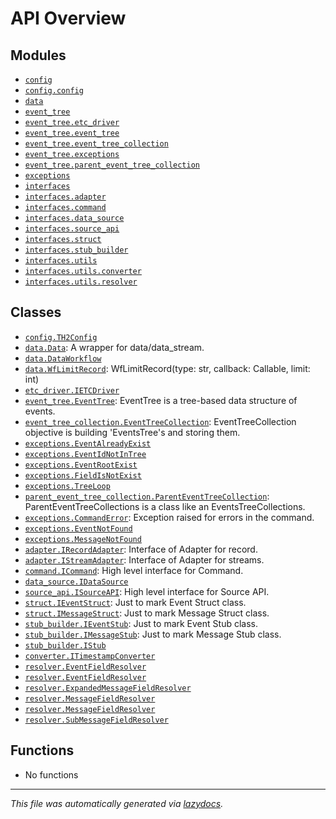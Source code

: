 <!-- markdownlint-disable -->

# API Overview

## Modules

- [`config`](./config.md#module-config)
- [`config.config`](./config.config.md#module-configconfig)
- [`data`](./data.md#module-data)
- [`event_tree`](./event_tree.md#module-event_tree)
- [`event_tree.etc_driver`](./event_tree.etc_driver.md#module-event_treeetc_driver)
- [`event_tree.event_tree`](./event_tree.event_tree.md#module-event_treeevent_tree)
- [`event_tree.event_tree_collection`](./event_tree.event_tree_collection.md#module-event_treeevent_tree_collection)
- [`event_tree.exceptions`](./event_tree.exceptions.md#module-event_treeexceptions)
- [`event_tree.parent_event_tree_collection`](./event_tree.parent_event_tree_collection.md#module-event_treeparent_event_tree_collection)
- [`exceptions`](./exceptions.md#module-exceptions)
- [`interfaces`](./interfaces.md#module-interfaces)
- [`interfaces.adapter`](./interfaces.adapter.md#module-interfacesadapter)
- [`interfaces.command`](./interfaces.command.md#module-interfacescommand)
- [`interfaces.data_source`](./interfaces.data_source.md#module-interfacesdata_source)
- [`interfaces.source_api`](./interfaces.source_api.md#module-interfacessource_api)
- [`interfaces.struct`](./interfaces.struct.md#module-interfacesstruct)
- [`interfaces.stub_builder`](./interfaces.stub_builder.md#module-interfacesstub_builder)
- [`interfaces.utils`](./interfaces.utils.md#module-interfacesutils)
- [`interfaces.utils.converter`](./interfaces.utils.converter.md#module-interfacesutilsconverter)
- [`interfaces.utils.resolver`](./interfaces.utils.resolver.md#module-interfacesutilsresolver)

## Classes

- [`config.TH2Config`](./config.config.md#class-th2config)
- [`data.Data`](./data.md#class-data): A wrapper for data/data_stream.
- [`data.DataWorkflow`](./data.md#class-dataworkflow)
- [`data.WfLimitRecord`](./data.md#class-wflimitrecord): WfLimitRecord(type: str, callback: Callable, limit: int)
- [`etc_driver.IETCDriver`](./event_tree.etc_driver.md#class-ietcdriver)
- [`event_tree.EventTree`](./event_tree.event_tree.md#class-eventtree): EventTree is a tree-based data structure of events.
- [`event_tree_collection.EventTreeCollection`](./event_tree.event_tree_collection.md#class-eventtreecollection): EventTreeCollection objective is building 'EventsTree's and storing them.
- [`exceptions.EventAlreadyExist`](./event_tree.exceptions.md#class-eventalreadyexist)
- [`exceptions.EventIdNotInTree`](./event_tree.exceptions.md#class-eventidnotintree)
- [`exceptions.EventRootExist`](./event_tree.exceptions.md#class-eventrootexist)
- [`exceptions.FieldIsNotExist`](./event_tree.exceptions.md#class-fieldisnotexist)
- [`exceptions.TreeLoop`](./event_tree.exceptions.md#class-treeloop)
- [`parent_event_tree_collection.ParentEventTreeCollection`](./event_tree.parent_event_tree_collection.md#class-parenteventtreecollection): ParentEventTreeCollections is a class like an EventsTreeCollections.
- [`exceptions.CommandError`](./exceptions.md#class-commanderror): Exception raised for errors in the command.
- [`exceptions.EventNotFound`](./exceptions.md#class-eventnotfound)
- [`exceptions.MessageNotFound`](./exceptions.md#class-messagenotfound)
- [`adapter.IRecordAdapter`](./interfaces.adapter.md#class-irecordadapter): Interface of Adapter for record.
- [`adapter.IStreamAdapter`](./interfaces.adapter.md#class-istreamadapter): Interface of Adapter for streams.
- [`command.ICommand`](./interfaces.command.md#class-icommand): High level interface for Command.
- [`data_source.IDataSource`](./interfaces.data_source.md#class-idatasource)
- [`source_api.ISourceAPI`](./interfaces.source_api.md#class-isourceapi): High level interface for Source API.
- [`struct.IEventStruct`](./interfaces.struct.md#class-ieventstruct): Just to mark Event Struct class.
- [`struct.IMessageStruct`](./interfaces.struct.md#class-imessagestruct): Just to mark Message Struct class.
- [`stub_builder.IEventStub`](./interfaces.stub_builder.md#class-ieventstub): Just to mark Event Stub class.
- [`stub_builder.IMessageStub`](./interfaces.stub_builder.md#class-imessagestub): Just to mark Message Stub class.
- [`stub_builder.IStub`](./interfaces.stub_builder.md#class-istub)
- [`converter.ITimestampConverter`](./interfaces.utils.converter.md#class-itimestampconverter)
- [`resolver.EventFieldResolver`](./interfaces.utils.resolver.md#class-eventfieldresolver)
- [`resolver.EventFieldResolver`](./interfaces.utils.resolver.md#class-eventfieldresolver)
- [`resolver.ExpandedMessageFieldResolver`](./interfaces.utils.resolver.md#class-expandedmessagefieldresolver)
- [`resolver.MessageFieldResolver`](./interfaces.utils.resolver.md#class-messagefieldresolver)
- [`resolver.MessageFieldResolver`](./interfaces.utils.resolver.md#class-messagefieldresolver)
- [`resolver.SubMessageFieldResolver`](./interfaces.utils.resolver.md#class-submessagefieldresolver)

## Functions

- No functions


---

_This file was automatically generated via [lazydocs](https://github.com/ml-tooling/lazydocs)._
